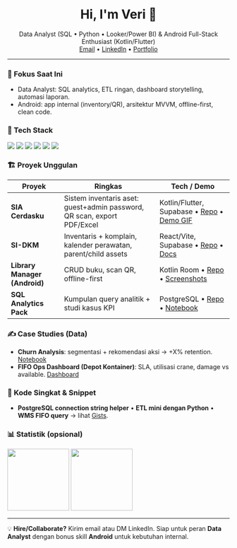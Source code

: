<!-- Header singkat & CTA -->
<h1 align="center">Hi, I'm Veri 👋</h1>
<p align="center">
Data Analyst (SQL • Python • Looker/Power BI) & Android Full-Stack Enthusiast (Kotlin/Flutter)<br/>
<a href="mailto:you@email.com">Email</a> • 
<a href="https://www.linkedin.com/in/yourhandle">LinkedIn</a> • 
<a href="https://your-portfolio.site">Portfolio</a>
</p>

---

### 🔭 Fokus Saat Ini
- Data Analyst: SQL analytics, ETL ringan, dashboard storytelling, automasi laporan.
- Android: app internal (inventory/QR), arsitektur MVVM, offline-first, clean code.

### 🧰 Tech Stack
<p>
  <!-- Ganti sesuai stack-mu -->
  <img src="https://img.shields.io/badge/SQL-PostgreSQL-informational?style=flat&logo=postgresql" />
  <img src="https://img.shields.io/badge/Python-Data%20Analysis-informational?style=flat&logo=python" />
  <img src="https://img.shields.io/badge/BI-Power%20BI/Looker-informational?style=flat&logo=powerbi" />
  <img src="https://img.shields.io/badge/Android-Kotlin-informational?style=flat&logo=kotlin" />
  <img src="https://img.shields.io/badge/Flutter-Dart-informational?style=flat&logo=flutter" />
  <img src="https://img.shields.io/badge/Backend-Golang-informational?style=flat&logo=go" />
</p>

### 🏗️ Proyek Unggulan
| Proyek | Ringkas | Tech / Demo |
|---|---|---|
| **SIA Cerdasku** | Sistem inventaris aset: guest+admin password, QR scan, export PDF/Excel | Kotlin/Flutter, Supabase • [Repo](#) • [Demo GIF](#) |
| **SI-DKM** | Inventaris + komplain, kalender perawatan, parent/child assets | React/Vite, Supabase • [Repo](#) • [Docs](#) |
| **Library Manager (Android)** | CRUD buku, scan QR, offline-first | Kotlin Room • [Repo](#) • [Screenshots](#) |
| **SQL Analytics Pack** | Kumpulan query analitik + studi kasus KPI | PostgreSQL • [Repo](#) • [Notebook](#) |

### ✍️ Case Studies (Data)
- **Churn Analysis**: segmentasi + rekomendasi aksi → +X% retention. [Notebook](#)
- **FIFO Ops Dashboard (Depot Kontainer)**: SLA, utilisasi crane, damage vs available. [Dashboard](#)

### 🧪 Kode Singkat & Snippet
- **PostgreSQL connection string helper** • **ETL mini dengan Python** • **WMS FIFO query** → lihat [Gists](#).

### 📊 Statistik (opsional)
<img src="https://github-readme-stats.vercel.app/api?username=<username>&show_icons=true&hide=issues&theme=default" height="140"/>
<img src="https://github-readme-streak-stats.herokuapp.com/?user=<username>" height="140"/>

---

💡 **Hire/Collaborate?** Kirim email atau DM LinkedIn. Siap untuk peran **Data Analyst** dengan bonus skill **Android** untuk kebutuhan internal.
